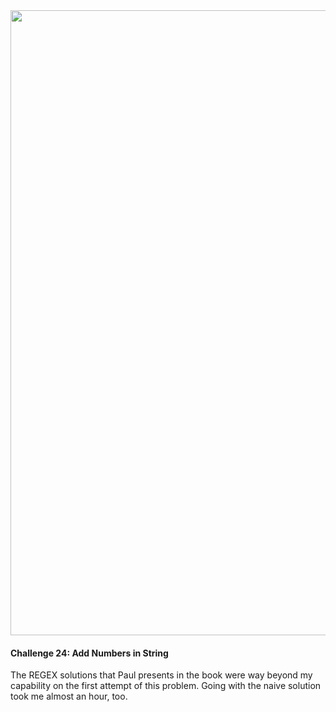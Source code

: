 <img src="https://github.com/nhiddink/HackingWithSwift/blob/master/logo.png" width="1000">

#### Challenge 24: Add Numbers in String

The REGEX solutions that Paul presents in the book were way beyond my capability on the first attempt of this problem. Going with the naive solution took me almost an hour, too.
